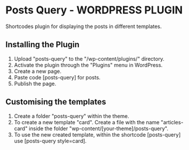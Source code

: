 # Posts Query - WORDPRESS PLUGIN
Shortcodes plugin for displaying the posts in different templates. 

## Installing the Plugin
1. Upload "posts-query" to the "/wp-content/plugins/" directory.
2. Activate the plugin through the "Plugins" menu in WordPress.
3. Create a new page.
4. Paste code [posts-query] for posts. 
5. Publish the page. 

## Customising the templates
1. Create a folder "posts-query" within the theme.
2. To create a new template "card". Create a file with the name "articles-card" inside the folder "wp-content/[your-theme]/posts-query".
3. To use the new created template, within the shortcode [posts-query] use [posts-query style=card].  